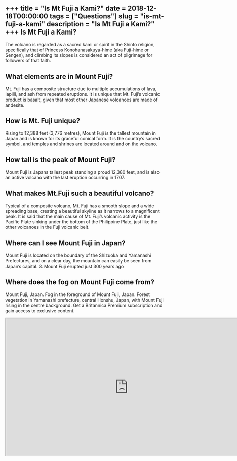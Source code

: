 +++
title = "Is Mt Fuji a Kami?"
date = 2018-12-18T00:00:00
tags = ["Questions"]
slug = "is-mt-fuji-a-kami"
description = "Is Mt Fuji a Kami?"
+++
Is Mt Fuji a Kami?
------------------

The volcano is regarded as a sacred kami or spirit in the Shinto religion, specifically that of Princess Konohanasakuya-hime (aka Fuji-hime or Sengen), and climbing its slopes is considered an act of pilgrimage for followers of that faith.

What elements are in Mount Fuji?
--------------------------------

Mt. Fuji has a composite structure due to multiple accumulations of lava, lapilli, and ash from repeated eruptions. It is unique that Mt. Fuji’s volcanic product is basalt, given that most other Japanese volcanoes are made of andesite.

How is Mt. Fuji unique?
-----------------------

Rising to 12,388 feet (3,776 metres), Mount Fuji is the tallest mountain in Japan and is known for its graceful conical form. It is the country’s sacred symbol, and temples and shrines are located around and on the volcano.

How tall is the peak of Mount Fuji?
-----------------------------------

Mount Fuji is Japans tallest peak standing a proud 12,380 feet, and is also an active volcano with the last eruption occurring in 1707.

What makes Mt.Fuji such a beautiful volcano?
--------------------------------------------

Typical of a composite volcano, Mt. Fuji has a smooth slope and a wide spreading base, creating a beautiful skyline as it narrows to a magnificent peak. It is said that the main cause of Mt. Fuji’s volcanic activity is the Pacific Plate sinking under the bottom of the Philippine Plate, just like the other volcanoes in the Fuji volcanic belt.

Where can I see Mount Fuji in Japan?
------------------------------------

Mount Fuji is located on the boundary of the Shizuoka and Yamanashi Prefectures, and on a clear day, the mountain can easily be seen from Japan’s capital. 3. Mount Fuji erupted just 300 years ago

Where does the fog on Mount Fuji come from?
-------------------------------------------

Mount Fuji, Japan. Fog in the foreground of Mount Fuji, Japan. Forest vegetation in Yamanashi prefecture, central Honshu, Japan, with Mount Fuji rising in the centre background. Get a Britannica Premium subscription and gain access to exclusive content.

<iframe allow="accelerometer; autoplay; clipboard-write; encrypted-media; gyroscope; picture-in-picture" allowfullscreen="" class="__youtube_prefs__  epyt-is-override  no-lazyload" data-no-lazy="1" data-origheight="433" data-origwidth="770" data-skipgform_ajax_framebjll="" height="433" id="_ytid_15631" loading="lazy" src="https://www.youtube.com/embed/nYLMNQ77FjM?enablejsapi=1&autoplay=0&cc_load_policy=0&cc_lang_pref=&iv_load_policy=1&loop=0&modestbranding=0&rel=1&fs=1&playsinline=0&autohide=2&theme=dark&color=red&controls=1&" title="YouTube player" width="770"></iframe>